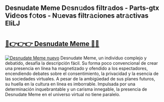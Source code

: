 ## Desnudate Meme D𝚎sn𝚞dos filtr𝚊dos - Parts-gtx Vid𝚎os f𝚘tos - N𝚞evas filtr𝚊ciones atr𝚊ctivas EliLJ

# <h2><a href="http://mb4rjq.tromn.icu/?c=Desnudate+Meme">🔗👉👉👉 Desnudate Meme 🔗🔗</a></h2>

[![Desnudate Meme nuevo](https://i.imgur.com/pEAQMta.gif)](http://mb4rjq.tromn.icu/?c=Desnudate+Meme)
Desnudate Meme, un individuo complejo y debatido, desafía la descripción fácil. Su forma poco convencional de crear una presencia en línea ha magnetizado y ofendido a los espectadores, encendiendo debates sobre el consentimiento, la privacidad y la esencia de las sociedades virtuales. A pesar de la ambigüedad de sus planes futuros, su huella en la cultura en línea es imborrable. Impulsada por una determinación inquebrantable y un carisma innegable, la presencia de Desnudate Meme en el universo virtual no tiene paralelo.
